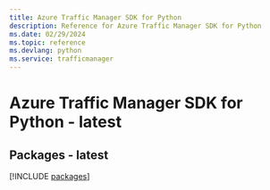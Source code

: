 ```yaml
---
title: Azure Traffic Manager SDK for Python
description: Reference for Azure Traffic Manager SDK for Python
ms.date: 02/29/2024
ms.topic: reference
ms.devlang: python
ms.service: trafficmanager
---
```

# Azure Traffic Manager SDK for Python - latest
## Packages - latest
[!INCLUDE [packages](traffic-manager-index.md)]